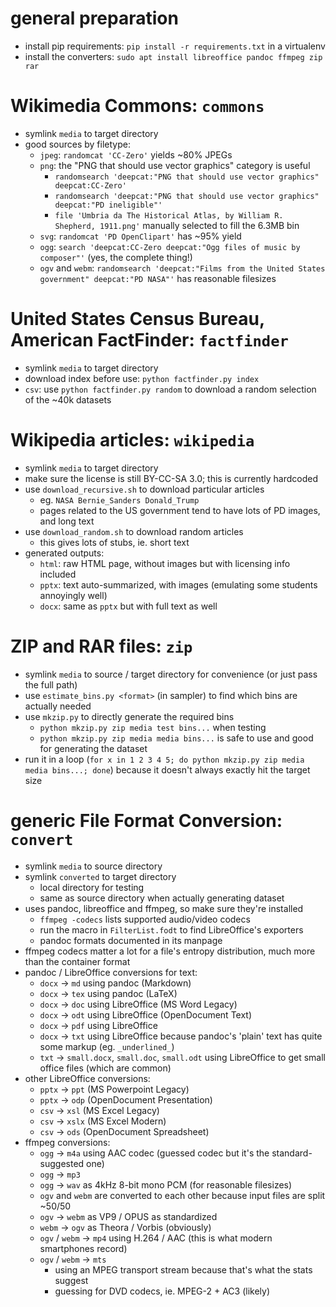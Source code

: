 # general preparation

- install pip requirements: `pip install -r requirements.txt` in a virtualenv
- install the converters: `sudo apt install libreoffice pandoc ffmpeg zip rar`

# Wikimedia Commons: `commons`

- symlink `media` to target directory
- good sources by filetype:
	- `jpeg`: `randomcat 'CC-Zero'` yields ~80% JPEGs
	- `png`: the "PNG that should use vector graphics" category is useful
		- `randomsearch 'deepcat:"PNG that should use vector graphics" deepcat:CC-Zero'`
		- `randomsearch 'deepcat:"PNG that should use vector graphics" deepcat:"PD ineligible"'`
		- `file 'Umbria da The Historical Atlas, by William R. Shepherd, 1911.png'` manually selected to fill the 6.3MB bin
	- `svg`: `randomcat 'PD OpenClipart'` has ~95% yield
	- `ogg`: `search 'deepcat:CC-Zero deepcat:"Ogg files of music by composer"'` (yes, the complete thing!)
	- `ogv` and `webm`: `randomsearch 'deepcat:"Films from the United States government" deepcat:"PD NASA"'` has reasonable filesizes

# United States Census Bureau, American FactFinder: `factfinder`

- symlink `media` to target directory
- download index before use: `python factfinder.py index`
- `csv`: use `python factfinder.py random` to download a random selection of the ~40k datasets

# Wikipedia articles: `wikipedia`

- symlink `media` to target directory
- make sure the license is still BY-CC-SA 3.0; this is currently hardcoded
- use `download_recursive.sh` to download particular articles
	- eg. `NASA Bernie_Sanders Donald_Trump`
	- pages related to the US government tend to have lots of PD images, and long text
- use `download_random.sh` to download random articles
	- this gives lots of stubs, ie. short text
- generated outputs:
	- `html`: raw HTML page, without images but with licensing info included
	- `pptx`: text auto-summarized, with images (emulating some students annoyingly well)
	- `docx`: same as `pptx` but with full text as well

# ZIP and RAR files: `zip`

- symlink `media` to source / target directory for convenience (or just pass the full path)
- use `estimate_bins.py <format>` (in sampler) to find which bins are actually needed
- use `mkzip.py` to directly generate the required bins
	- `python mkzip.py zip media test bins...` when testing
	- `python mkzip.py zip media media bins...` is safe to use and good for generating the dataset
- run it in a loop (`for x in 1 2 3 4 5; do python mkzip.py zip media media bins...; done`) because it doesn't always exactly hit the target size

# generic File Format Conversion: `convert`

- symlink `media` to source directory
- symlink `converted` to target directory
	- local directory for testing
	- same as source directory when actually generating dataset
- uses pandoc, libreoffice and ffmpeg, so make sure they're installed
	- `ffmpeg -codecs` lists supported audio/video codecs
	- run the macro in `FilterList.fodt` to find LibreOffice's exporters
	- pandoc formats documented in its manpage
- ffmpeg codecs matter a lot for a file's entropy distribution, much more than the container format
- pandoc / LibreOffice conversions for text:
	- `docx` → `md` using pandoc (Markdown)
	- `docx` → `tex` using pandoc (LaTeX)
	- `docx` → `doc` using LibreOffice (MS Word Legacy)
	- `docx` → `odt` using LibreOffice (OpenDocument Text)
	- `docx` → `pdf` using LibreOffice
	- `docx` → `txt` using LibreOffice because pandoc's 'plain' text has quite some markup (eg. `_underlined_`)
	- `txt` → `small.docx`, `small.doc`, `small.odt` using LibreOffice to get small office files (which are common)
- other LibreOffice conversions:
	- `pptx` → `ppt` (MS Powerpoint Legacy)
	- `pptx` → `odp` (OpenDocument Presentation)
	- `csv` → `xsl` (MS Excel Legacy)
	- `csv` → `xslx` (MS Excel Modern)
	- `csv` → `ods` (OpenDocument Spreadsheet)
- ffmpeg conversions:
	- `ogg` → `m4a` using AAC codec (guessed codec but it's the standard-suggested one)
	- `ogg` → `mp3`
	- `ogg` → `wav` as 4kHz 8-bit mono PCM (for reasonable filesizes)
	- `ogv` and `webm` are converted to each other because input files are split ~50/50
	- `ogv` → `webm` as VP9 / OPUS as standardized
	- `webm` → `ogv` as Theora / Vorbis (obviously)
	- `ogv` / `webm` → `mp4` using H.264 / AAC (this is what modern smartphones record)
	- `ogv` / `webm` → `mts`
		- using an MPEG transport stream because that's what the stats suggest
		- guessing for DVD codecs, ie. MPEG-2 + AC3 (likely)
